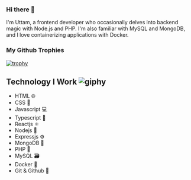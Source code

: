 
### Hi there 👋
 I'm Uttam, a frontend developer who occasionally delves into backend magic with Node.js and PHP. 
 I'm also familiar with MySQL and MongoDB, and I love containerizing applications with Docker.

 ### My Github Trophies
 
[![trophy](https://github-profile-trophy.vercel.app/?username=uttampun44)](https://github.com/ryo-ma/github-profile-trophy)

## Technology I Work   ![giphy](https://github.com/uttampun44/uttampun44/assets/64242682/d32f26df-029a-4991-9be6-838fee58a46b)
- HTML 🌐
- CSS 🎨
- Javascript 💻
- Typescript 📝
- Reactjs ⚛️
- Nodejs 🚀
- Expressjs ⚙️
- MongoDB 🍃
- PHP 🐘
- MySQL 🗃️
- Docker 🐳
- Git & Github 🐙
